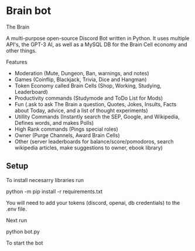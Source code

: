 # Brain bot

The Brain

A multi-purpose open-source Discord Bot written in Python. It uses multiple API's, the GPT-3 AI, as well as a MySQL DB for the Brain Cell economy and other things.

Features

 - Moderation (Mute, Dungeon, Ban, warnings, and notes)
 - Games (Coinflip, Blackjack, Trivia, Dice and Hangman)
 - Token Economy called Brain Cells (Shop, Working, Studying, Leaderboard)
 - Productivity commands (Studymode and ToDo List for Mods)
 - Fun (.ask to ask The Brain a question, Quotes, Jokes, Insults, Facts about Today, advice, and a list of thought experiments)
 - Utillity Commands (Instantly search the SEP, Google, and Wikipedia, Defines words, and makes Polls)
 - High Rank commands (Pings special roles)
 - Owner (Purge Channels, Award Brain Cells)
 - Other (server leaderboards for balance/score/pomodoros, search wikipedia articles, make suggestions to owner, ebook library)

## Setup

To install necesarry libraries run

python -m pip install -r requirements.txt

You will need to add your tokens (discord, openai, db credentials) to the .env file.

Next run

python bot.py

To start the bot

